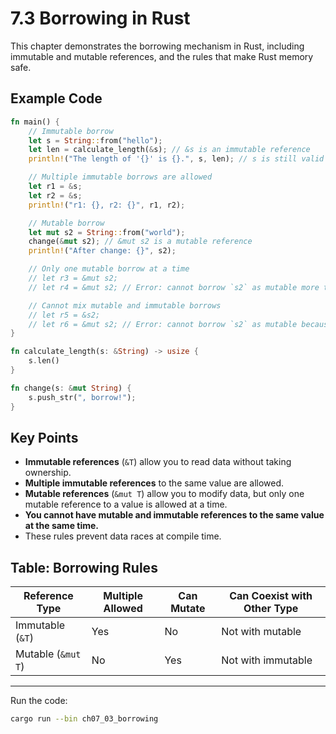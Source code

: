 # 7.3 Borrowing in Rust

This chapter demonstrates the borrowing mechanism in Rust, including immutable and mutable references, and the rules that make Rust memory safe.

## Example Code

```rust
fn main() {
    // Immutable borrow
    let s = String::from("hello");
    let len = calculate_length(&s); // &s is an immutable reference
    println!("The length of '{}' is {}.", s, len); // s is still valid

    // Multiple immutable borrows are allowed
    let r1 = &s;
    let r2 = &s;
    println!("r1: {}, r2: {}", r1, r2);

    // Mutable borrow
    let mut s2 = String::from("world");
    change(&mut s2); // &mut s2 is a mutable reference
    println!("After change: {}", s2);

    // Only one mutable borrow at a time
    // let r3 = &mut s2;
    // let r4 = &mut s2; // Error: cannot borrow `s2` as mutable more than once at a time

    // Cannot mix mutable and immutable borrows
    // let r5 = &s2;
    // let r6 = &mut s2; // Error: cannot borrow `s2` as mutable because it is also borrowed as immutable
}

fn calculate_length(s: &String) -> usize {
    s.len()
}

fn change(s: &mut String) {
    s.push_str(", borrow!");
}
```

## Key Points

- **Immutable references** (`&T`) allow you to read data without taking ownership.
- **Multiple immutable references** to the same value are allowed.
- **Mutable references** (`&mut T`) allow you to modify data, but only one mutable reference to a value is allowed at a time.
- **You cannot have mutable and immutable references to the same value at the same time.**
- These rules prevent data races at compile time.

## Table: Borrowing Rules

| Reference Type      | Multiple Allowed | Can Mutate | Can Coexist with Other Type |
|--------------------|------------------|------------|----------------------------|
| Immutable (`&T`)   | Yes              | No         | Not with mutable           |
| Mutable (`&mut T`) | No               | Yes        | Not with immutable         |

---

Run the code:

```sh
cargo run --bin ch07_03_borrowing
```
